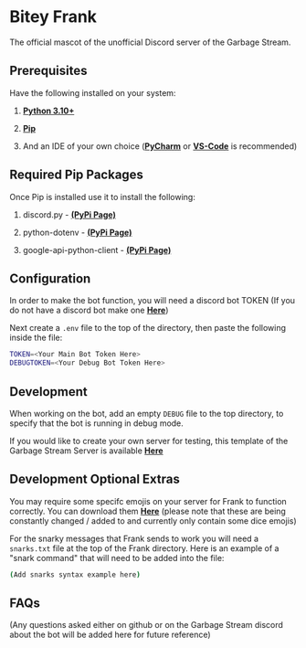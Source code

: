 # Bitey Frank

The official mascot of the unofficial Discord server of the Garbage Stream.

## Prerequisites

Have the following installed on your system:

1. **[Python 3.10+](https://www.python.org/downloads/)**
2. **[Pip](https://pip.pypa.io/en/stable/installation/)**

3. And an IDE of your own choice (**[PyCharm](https://www.jetbrains.com/pycharm/)** or **[VS-Code](https://code.visualstudio.com/)** is recommended)



## Required Pip Packages

Once Pip is installed use it to install the following:

1. discord.py - **[(PyPi Page)](https://pypi.org/project/python-discord/)**

2. python-dotenv - **[(PyPi Page)](https://pypi.org/project/python-dotenv/)**

2. google-api-python-client - **[(PyPi Page)](https://pypi.org/project/google-api-python-client/)**



## Configuration

In order to make the bot function, you will need a discord bot TOKEN (If you do not have a discord bot make one **[Here](https://discord.com/developers/applications)**)

Next create a `.env` file to the top of the directory, then paste the following inside the file:
```bash
TOKEN=<Your Main Bot Token Here>
DEBUGTOKEN=<Your Debug Bot Token Here>
```

## Development

When working on the bot, add an empty `DEBUG` file to the top directory, to specify that the bot is running in debug mode.

If you would like to create your own server for testing, this template of the Garbage Stream Server is available **[Here](https://discord.new/wBSWQw9dgMfV)**

## Development Optional Extras

You may require some specifc emojis on your server for Frank to function correctly. You can download them **[Here](https://drive.proton.me/urls/NT38Z65P58#gCt56MOhhgq0)** (please note that these are being constantly changed / added to and currently only contain some dice emojis)

For the snarky messages that Frank sends to work you will need a `snarks.txt` file at the top of the Frank directory. Here is an example of a "snark command" that will need to be added into the file:

```bash
(Add snarks syntax example here)
```

## FAQs

(Any questions asked either on github or on the Garbage Stream discord about the bot will be added here for future reference)


